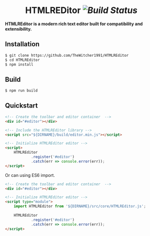 <h1 align="center">
    HTMLREDitor <i href="http://travis-ci.org/yiisoft/yii" rel="nofollow"><img src="https://camo.githubusercontent.com/b9eed55271c635b614af35b77881928b9df6f0fb/68747470733a2f2f7365637572652e7472617669732d63692e6f72672f796969736f66742f7969692e706e67" alt="Build Status" data-canonical-src="https://secure.travis-ci.org/yiisoft/yii.png" style="max-width:100%;"></i>
</h1>


**HTMLREditor is a modern rich text editor built for compatibility and extensibility.**

## Installation

```bash
$ git clone https://github.com/TheWitcher1991/HTMLREditor
$ cd HTMLREditor
$ npm install
```

## Build 

```bash
$ npm run build
```

## Quickstart
```html
<!-- Create the toolbar and editor container  -->
<div id="#editor"></div>

<!-- Include the HTMLREditor library -->
<script src="${DIRNAME}/build/editor.min.js"></script>

<!-- Initialize HTMLREditor editor -->
<script>
    HTMLREditor
            .register('#editor')
            .catch(err => console.error(err));
</script>
```

Or can using ES6 import. 

```html
<!-- Create the toolbar and editor container  -->
<div id="#editor"></div>

<!-- Initialize HTMLREditor editor -->
<script type="module">
    import HTMLREditor from '${DIRNAME}/src/core/HTMLREditor.js';
    
    HTMLREditor
            .register('#editor')
            .catch(err => console.error(err));
</script>
```
